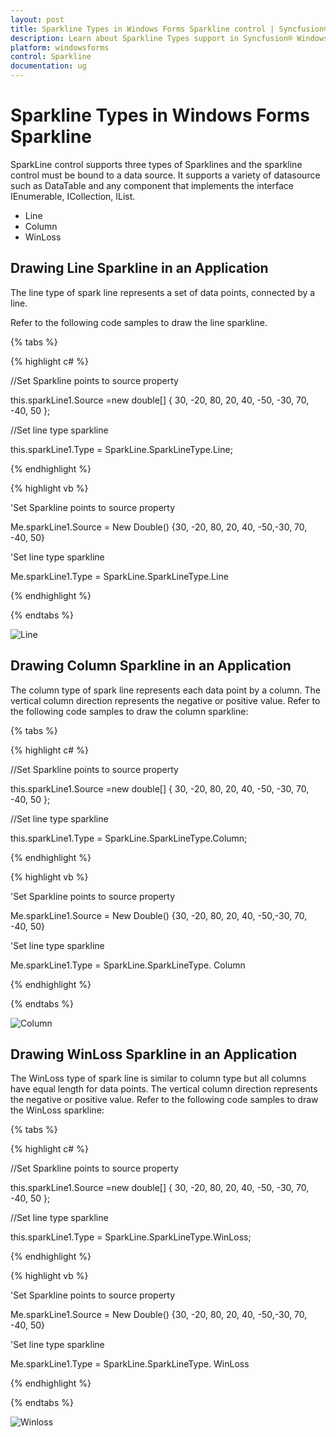 ```yaml
---
layout: post
title: Sparkline Types in Windows Forms Sparkline control | Syncfusion®
description: Learn about Sparkline Types support in Syncfusion® Windows Forms Sparkline control, its elements and more details.
platform: windowsforms
control: Sparkline
documentation: ug
---
```


# Sparkline Types in Windows Forms Sparkline

SparkLine control supports three types of Sparklines and the sparkline control must be bound to a data source. It supports a variety of datasource such as DataTable and any component that implements the interface IEnumerable, ICollection, IList. 

* Line
* Column
* WinLoss 

## Drawing Line Sparkline in an Application

The line type of spark line represents a set of data points, connected by a line. 

Refer to the following code samples to draw  the line sparkline.

{% tabs %}  

{% highlight c# %}

//Set Sparkline points to source property

this.sparkLine1.Source =new double[] { 30, -20, 80, 20, 40, -50, -30, 70,    -40, 50 };

//Set line type sparkline

this.sparkLine1.Type = SparkLine.SparkLineType.Line;

{% endhighlight %}

{% highlight vb %}

'Set Sparkline points to source property

Me.sparkLine1.Source = New Double() {30, -20, 80, 20, 40, -50,-30, 70, -40, 50}

'Set line type sparkline

Me.sparkLine1.Type = SparkLine.SparkLineType.Line

{% endhighlight %}

{% endtabs %}

![Line](SparklineTypes_images/Line.png)

## Drawing Column Sparkline in an Application

The column type of spark line represents each data point by a column. The vertical column direction represents the negative or positive value.
Refer to the following code samples to draw the column sparkline:

{% tabs %}

{% highlight c# %}

//Set Sparkline points to source property

this.sparkLine1.Source =new double[] { 30, -20, 80, 20, 40, -50, -30, 70,    -40, 50 };

//Set line type sparkline

this.sparkLine1.Type = SparkLine.SparkLineType.Column;

{% endhighlight %}

{% highlight vb %}

'Set Sparkline points to source property

Me.sparkLine1.Source = New Double() {30, -20, 80, 20, 40, -50,-30, 70, -40, 50}

'Set line type sparkline

Me.sparkLine1.Type = SparkLine.SparkLineType. Column

{% endhighlight %}

{% endtabs %}

![Column](SparklineTypes_images/Column.png)

## Drawing WinLoss Sparkline in an Application

The WinLoss type of spark line is similar to column type but all columns have equal length for data points.   The vertical column direction represents the negative or positive value.
Refer to the following code samples to draw the WinLoss sparkline:

{% tabs %}

{% highlight c# %}

//Set Sparkline points to source property

this.sparkLine1.Source =new double[] { 30, -20, 80, 20, 40, -50, -30, 70,    -40, 50 };

//Set line type sparkline

this.sparkLine1.Type = SparkLine.SparkLineType.WinLoss;

{% endhighlight %}

{% highlight vb %}

'Set Sparkline points to source property

Me.sparkLine1.Source = New Double() {30, -20, 80, 20, 40, -50,-30, 70, -40, 50}

'Set line type sparkline

Me.sparkLine1.Type = SparkLine.SparkLineType. WinLoss

{% endhighlight %}

{% endtabs %}

![Winloss](SparklineTypes_images/Winloss.png)
